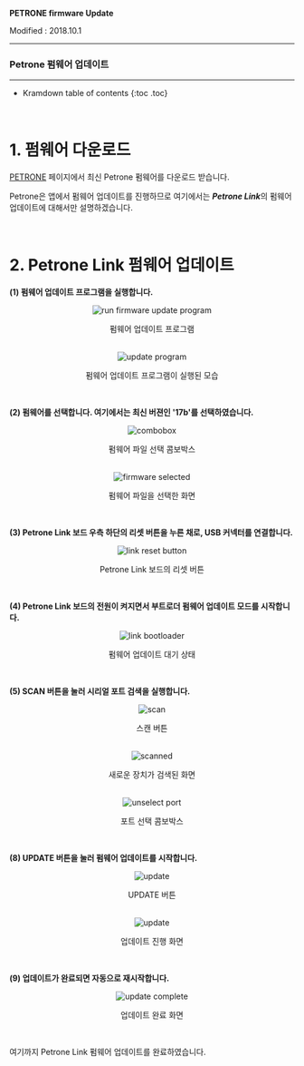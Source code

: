 **PETRONE firmware Update**

Modified : 2018.10.1

---

<h3>Petrone 펌웨어 업데이트</h3>

---

* Kramdown table of contents
{:toc .toc}

<br>

# 1. 펌웨어 다운로드

[PETRONE](http://dev.byrobot.co.kr/documents/kr/products/petrone/) 페이지에서 최신 Petrone 펌웨어를 다운로드 받습니다.

Petrone은 앱에서 펌웨어 업데이트를 진행하므로 여기에서는 ***Petrone Link***의 펌웨어 업데이트에 대해서만 설명하겠습니다.


<br>


# 2. Petrone Link 펌웨어 업데이트

<b>(1) 펌웨어 업데이트 프로그램을 실행합니다.</b>

<div align="center">
    <img src="0_link_1_folder.jpg" alt="run firmware update program">
    <p>펌웨어 업데이트 프로그램</p>
</div>
<br>

<div align="center">
    <img src="0_link_2_program.jpg" alt="update program">
    <p>펌웨어 업데이트 프로그램이 실행된 모습</p>
</div>
<br>

<b>(2) 펌웨어를 선택합니다. 여기에서는 최신 버젼인 '17b'를 선택하였습니다.</b>

<div align="center">
    <img src="0_link_3_combobox.jpg" alt="combobox">
    <p>펌웨어 파일 선택 콤보박스</p>
</div>
<br>

<div align="center">
    <img src="0_link_4_fileselected.jpg" alt="firmware selected">
    <p>펌웨어 파일을 선택한 화면</p>
</div>
<br>

<b>(3) Petrone Link 보드 우측 하단의 리셋 버튼을 누른 채로, USB 커넥터를 연결합니다.</b>

<div align="center">
    <img src="0_link_5_resetbutton.jpg" alt="link reset button">
    <p>Petrone Link 보드의 리셋 버튼</p>
</div>
<br>

<b>(4) Petrone Link 보드의 전원이 켜지면서 부트로더 펌웨어 업데이트 모드를 시작합니다.</b>

<div align="center">
    <img src="0_link_6_bootloader.jpg" alt="link bootloader">
    <p>펌웨어 업데이트 대기 상태</p>
</div>
<br>

<b>(5) SCAN 버튼을 눌러 시리얼 포트 검색을 실행합니다.</b>

<div align="center">
    <img src="0_link_7_scan.jpg" alt="scan">
    <p>스캔 버튼</p>
</div>
<br>

<div align="center">
    <img src="0_link_8_scanned.jpg" alt="scanned">
    <p>새로운 장치가 검색된 화면</p>
</div>
<br>

<div align="center">
    <img src="0_link_9_portcombobox.jpg" alt="unselect port">
    <p>포트 선택 콤보박스</p>
</div>
<br>

<b>(8) UPDATE 버튼을 눌러 펌웨어 업데이트를 시작합니다.</b>

<div align="center">
    <img src="0_link_10_updatebutton.jpg" alt="update">
    <p>UPDATE 버튼</p>
</div>
<br>

<div align="center">
    <img src="0_link_11_update.jpg" alt="update">
    <p>업데이트 진행 화면</p>
</div>
<br>

<b>(9) 업데이트가 완료되면 자동으로 재시작합니다.</b>

<div align="center">
    <img src="0_link_12_updatecomplete.jpg" alt="update complete">
    <p>업데이트 완료 화면</p>
</div>
<br>


여기까지 Petrone Link 펌웨어 업데이트를 완료하였습니다.


